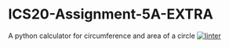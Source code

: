 # ICS20-Assignment-5A-EXTRA
A python calculator for circumference and area of a circle
[![linter](https://github.com/Nash-Villarta/ICS20-Assignment-5A-EXTRA/workflows/linter/badge.svg)](https://github.com/marketplace/actions/super-linter)

